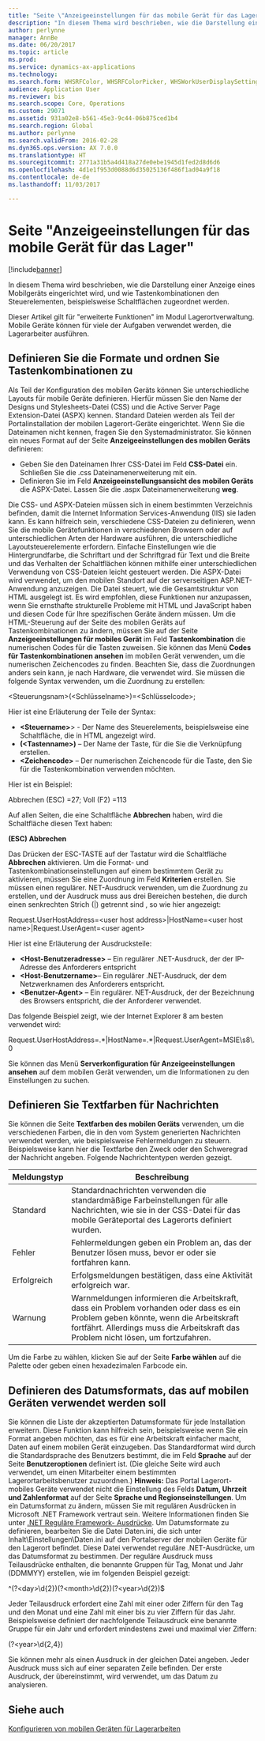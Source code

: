 ```yaml
---
title: "Seite \"Anzeigeeinstellungen für das mobile Gerät für das Lager\""
description: "In diesem Thema wird beschrieben, wie die Darstellung einer Anzeige eines Mobilgeräts eingerichtet wird, und wie Tastenkombinationen den Steuerelementen, beispielsweise Schaltflächen zugeordnet werden."
author: perlynne
manager: AnnBe
ms.date: 06/20/2017
ms.topic: article
ms.prod: 
ms.service: dynamics-ax-applications
ms.technology: 
ms.search.form: WHSRFColor, WHSRFColorPicker, WHSWorkUserDisplaySettings
audience: Application User
ms.reviewer: bis
ms.search.scope: Core, Operations
ms.custom: 29071
ms.assetid: 931a02e8-b561-45e3-9c44-06b875ced1b4
ms.search.region: Global
ms.author: perlynne
ms.search.validFrom: 2016-02-28
ms.dyn365.ops.version: AX 7.0.0
ms.translationtype: HT
ms.sourcegitcommit: 2771a31b5a4d418a27de0ebe1945d1fed2d8d6d6
ms.openlocfilehash: 4d1e1f953d0088d6d35025136f486f1ad04a9f18
ms.contentlocale: de-de
ms.lasthandoff: 11/03/2017

---
```


# <a name="warehouse-mobile-device-display-settings"></a>Seite "Anzeigeeinstellungen für das mobile Gerät für das Lager"

[!include[banner](../includes/banner.md)]


In diesem Thema wird beschrieben, wie die Darstellung einer Anzeige eines Mobilgeräts eingerichtet wird, und wie Tastenkombinationen den Steuerelementen, beispielsweise Schaltflächen zugeordnet werden. 

Dieser Artikel gilt für "erweiterte Funktionen" im Modul Lagerortverwaltung. Mobile Geräte können für viele der Aufgaben verwendet werden, die Lagerarbeiter ausführen.

## <a name="specify-styles-and-map-keyboard-shortcuts"></a>Definieren Sie die Formate und ordnen Sie Tastenkombinationen zu
Als Teil der Konfiguration des mobilen Geräts können Sie unterschiedliche Layouts für mobile Geräte definieren. Hierfür müssen Sie den Name der Designs und Stylesheets-Datei (CSS) und die Active Server Page Extension-Datei (ASPX) kennen. Standard Dateien werden als Teil der Portalinstallation der mobilen Lagerort-Geräte eingerichtet. Wenn Sie die Dateinamen nicht kennen, fragen Sie den Systemadministrator. Sie können ein neues Format auf der Seite **Anzeigeeinstellungen des mobilen Geräts** definieren:

-    Geben Sie den Dateinamen Ihrer CSS-Datei im Feld **CSS-Datei** ein. Schließen Sie die .css Dateinamenerweiterung mit ein.
-   Definieren Sie im Feld **Anzeigeeinstellungsansicht des mobilen Geräts** die ASPX-Datei. Lassen Sie die .aspx Dateinamenerweiterung **weg**.

Die CSS- und ASPX-Dateien müssen sich in einem bestimmten Verzeichnis befinden, damit die Internet Information Services-Anwendung (IIS) sie laden kann. Es kann hilfreich sein, verschiedene CSS-Dateien zu definieren, wenn Sie die mobile Gerätefunktionen in verschiedenen Browsern oder auf unterschiedlichen Arten der Hardware ausführen, die unterschiedliche Layoutsteuerelemente erfordern. Einfache Einstellungen wie die Hintergrundfarbe, die Schriftart und der Schriftgrad für Text und die Breite und das Verhalten der Schaltflächen können mithilfe einer unterschiedlichen Verwendung von CSS-Dateien leicht gesteuert werden. Die ASPX-Datei wird verwendet, um den mobilen Standort auf der serverseitigen ASP.NET-Anwendung anzuzeigen. Die Datei steuert, wie die Gesamtstruktur von HTML ausgelegt ist. Es wird empfohlen, diese Funktionen nur anzupassen, wenn Sie ernsthafte strukturelle Probleme mit HTML und JavaScript haben und diesen Code für Ihre spezifischen Geräte ändern müssen. Um die HTML-Steuerung auf der Seite des mobilen Geräts auf Tastenkombinationen zu ändern, müssen Sie auf der Seite **Anzeigeeinstellungen für mobiles Gerät** im Feld **Tastenkombination** die numerischen Codes für die Tasten zuweisen. Sie können das Menü **Codes für Tastenkombinationen ansehen** im mobilen Gerät verwenden, um die numerischen Zeichencodes zu finden. Beachten Sie, dass die Zuordnungen anders sein kann, je nach Hardware, die verwendet wird. Sie müssen die folgende Syntax verwenden, um die Zuordnung zu erstellen:

&lt;Steuerungsnam&gt;(&lt;Schlüsselname&gt;)=&lt;Schlüsselcode&gt;;

Hier ist eine Erläuterung der Teile der Syntax:

-   **&lt;Steuername&gt;**> - Der Name des Steuerelements, beispielsweise eine Schaltfläche, die in HTML angezeigt wird.
-   **(&lt;Tastenname&gt;)**  – Der Name der Taste, für die Sie die Verknüpfung erstellen.
-   **&lt;Zeichencode&gt;**  – Der numerischen Zeichencode für die Taste, den Sie für die Tastenkombination verwenden möchten.

Hier ist ein Beispiel:

Abbrechen (ESC) =27; Voll (F2) =113

Auf allen Seiten, die eine Schaltfläche **Abbrechen** haben, wird die Schaltfläche diesen Text haben:

**(ESC) Abbrechen**

Das Drücken der ESC-TASTE auf der Tastatur wird die Schaltfläche **Abbrechen** aktivieren. Um die Format- und Tastenkombinationseinstellungen auf einem bestimmtem Gerät zu aktivieren, müssen Sie eine Zuordnung im Feld **Kriterien** erstellen. Sie müssen einen regulärer. NET-Ausdruck verwenden, um die Zuordnung zu erstellen, und der Ausdruck muss aus drei Bereichen bestehen, die durch einen senkrechten Strich (|) getrennt sind , so wie hier angezeigt:

Request.UserHostAddress=&lt;user host address&gt;|HostName=&lt;user host name&gt;|Request.UserAgent=&lt;user agent&gt;

Hier ist eine Erläuterung der Ausdrucksteile:

-   **&lt;Host-Benutzeradresse&gt;** – Ein regulärer .NET-Ausdruck, der der IP-Adresse des Anforderers entspricht
-   **&lt;Host-Benutzername&gt;**– Ein regulärer .NET-Ausdruck, der dem Netzwerknamen des Anforderers entspricht.
-   **&lt;Benutzer-Agent&gt;** – Ein regulärer. NET-Ausdruck, der der Bezeichnung des Browsers entspricht, die der Anforderer verwendet.

Das folgende Beispiel zeigt, wie der Internet Explorer 8 am besten verwendet wird:

Request.UserHostAddress=.\*|HostName=.\*|Request.UserAgent=MSIE\\s8\\.0

Sie können das Menü **Serverkonfiguration für Anzeigeeinstellungen ansehen** auf dem mobilen Gerät verwenden, um die Informationen zu den Einstellungen zu suchen.

## <a name="define-text-colors-for-messages"></a>Definieren Sie Textfarben für Nachrichten
Sie können die Seite **Textfarben des mobilen Geräts** verwenden, um die verschiedenen Farben, die in den vom System generierten Nachrichten verwendet werden, wie beispielsweise Fehlermeldungen zu steuern. Beispielsweise kann hier die Textfarbe den Zweck oder den Schweregrad der Nachricht angeben. Folgende Nachrichtentypen werden gezeigt.

| Meldungstyp | Beschreibung                                                                                                                                                                            |
|--------------|----------------------------------------------------------------------------------------------------------------------------------------------------------------------------------------|
| Standard      | Standardnachrichten verwenden die standardmäßige Farbeinstellungen für alle Nachrichten, wie sie in der CSS-Datei für das mobile Geräteportal des Lagerorts definiert wurden.                                                   |
| Fehler        | Fehlermeldungen geben ein Problem an, das der Benutzer lösen muss, bevor er oder sie fortfahren kann.                                                                                             |
| Erfolgreich      | Erfolgsmeldungen bestätigen, dass eine Aktivität erfolgreich war.                                                                                                                                |
| Warnung      | Warnmeldungen informieren die Arbeitskraft, dass ein Problem vorhanden oder dass es ein Problem geben könnte, wenn die Arbeitskraft fortfährt. Allerdings muss die Arbeitskraft das Problem nicht lösen, um fortzufahren. |

Um die Farbe zu wählen, klicken Sie auf der Seite **Farbe wählen** auf die Palette oder geben einen hexadezimalen Farbcode ein.

## <a name="define-the-date-format-to-use-on-mobile-devices"></a>Definieren des Datumsformats, das auf mobilen Geräten verwendet werden soll
Sie können die Liste der akzeptierten Datumsformate für jede Installation erweitern. Diese Funktion kann hilfreich sein, beispielsweise wenn Sie ein Format angeben möchten, das es für eine Arbeitskraft einfacher macht, Daten auf einem mobilen Gerät einzugeben. Das Standardformat wird durch die Standardsprache des Benutzers bestimmt, die im Feld **Sprache** auf der Seite **Benutzeroptionen** definiert ist. (Die gleiche Seite wird auch verwendet, um einen Mitarbeiter einem bestimmten Lagerortarbeitsbenutzer zuzuordnen.) **Hinweis:** Das Portal Lagerort-mobiles Geräte verwendet nicht die Einstellung des Felds **Datum, Uhrzeit und Zahlenformat** auf der Seite **Sprache und Regionseinstellungen**. Um ein Datumsformat zu ändern, müssen Sie mit regulären Ausdrücken in Microsoft .NET Framework vertraut sein. Weitere Informationen finden Sie unter [.NET Reguläre Framework- Ausdrücke](http://go.microsoft.com/fwlink/?LinkId=391260). Um Datumsformate zu definieren, bearbeiten Sie die Datei Daten.ini, die sich unter Inhalt\\Einstellungen\\Daten.ini auf den Portalserver der mobilen Geräte für den Lagerort befindet. Diese Datei verwendet reguläre .NET-Ausdrücke, um das Datumsformat zu bestimmen. Der reguläre Ausdruck muss Teilausdrücke enthalten, die benannte Gruppen für Tag, Monat und Jahr (DDMMYY) erstellen, wie im folgenden Beispiel gezeigt:

^(?&lt;day&gt;\\d{2})(?&lt;month&gt;\\d{2})(?&lt;year&gt;\\d{2})$

Jeder Teilausdruck erfordert eine Zahl mit einer oder Ziffern für den Tag und den Monat und eine Zahl mit einer bis zu vier Ziffern für das Jahr. Beispielsweise definiert der nachfolgende Teilausdruck eine benannte Gruppe für ein Jahr und erfordert mindestens zwei und maximal vier Ziffern:

(?&lt;year&gt;\\d{2,4})

Sie können mehr als einen Ausdruck in der gleichen Datei angeben. Jeder Ausdruck muss sich auf einer separaten Zeile befinden. Der erste Ausdruck, der übereinstimmt, wird verwendet, um das Datum zu analysieren.

<a name="see-also"></a>Siehe auch
--------

[Konfigurieren von mobilen Geräten für Lagerarbeiten](configure-mobile-devices-warehouse.md)




